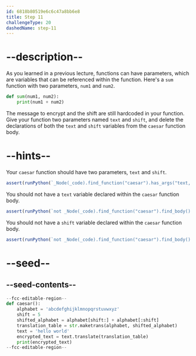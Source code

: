 ```yaml
---
id: 6818b80519e6c6c47a8bb6e8
title: Step 11
challengeType: 20
dashedName: step-11
---
```


# --description--

As you learned in a previous lecture, functions can have parameters, which are variables that can be referenced within the function. Here's a `sum` function with two parameters, `num1` and `num2`.

```py
def sum(num1, num2):
    print(num1 + num2)
```

The message to encrypt and the shift are still hardcoded in your function. Give your function two parameters named `text` and `shift`, and delete the declarations of both the `text` and `shift` variables from the `caesar` function body.

# --hints--

Your `caesar` function should have two parameters, `text` and `shift`.

```js
assert(runPython(`_Node(_code).find_function("caesar").has_args("text, shift")`))
```

You should not have a `text` variable declared within the `caesar` function body.

```js
assert(runPython(`not _Node(_code).find_function("caesar").find_body().has_variable("text")`))
```

You should not have a `shift` variable declared within the `caesar` function body.

```js
assert(runPython(`not _Node(_code).find_function("caesar").find_body().has_variable("shift")`))
```

# --seed--

## --seed-contents--

```py
--fcc-editable-region--
def caesar():
    alphabet = 'abcdefghijklmnopqrstuvwxyz'
    shift = 5
    shifted_alphabet = alphabet[shift:] + alphabet[:shift]
    translation_table = str.maketrans(alphabet, shifted_alphabet)
    text = 'hello world'
    encrypted_text = text.translate(translation_table)
    print(encrypted_text)
--fcc-editable-region--
```
